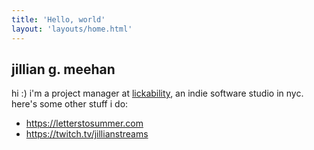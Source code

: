 ```yaml
---
title: 'Hello, world'
layout: 'layouts/home.html'
---
```


## jillian g. meehan
hi :) i'm a project manager at [lickability](https://lickability.com), an indie software studio in nyc. here's some other stuff i do:
- https://letterstosummer.com
- https://twitch.tv/jillianstreams